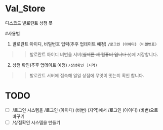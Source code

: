 # Val_Store
디스코드 발로란트 상점 봇

#사용법

1. 발로란트 아이디, 비밀번호 입력(추후 업데이트 예정)
```/로그인 (아이디) (비밀번호)```
> > 발로란트 아이디 비번을 서버(~~실제론 제 컴퓨터 입니다 (:~~)에 저장합니다.

2. 상점 확인(추후 업데이트 예정)
```/상점확인 (지역)```
> > 발로란트 서버에 접속해 일일 상점에 무엇이 떳는지 확인 합니다.

# TODO
- [ ] /로그인 시스템을 /로그인 (아이디) (비번) (지역)에서 /로그인 (아이디) (비번)으로 바꾸기
- [ ] /상점확인 시스템을 만들기
